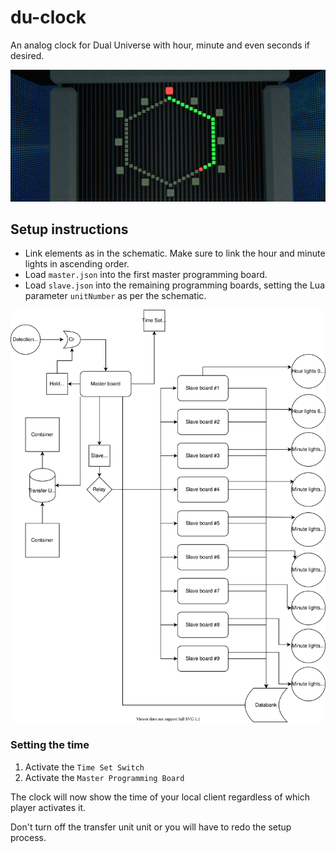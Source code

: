 # du-clock

An analog clock for Dual Universe with hour, minute and even seconds if desired.

![example](example.png "Links")

## Setup instructions

- Link elements as in the schematic. Make sure to link the hour and minute lights in ascending order.
- Load `master.json` into the first master programming board.
- Load `slave.json` into the remaining programming boards, setting the Lua parameter `unitNumber` as per the schematic.

![Schematic](Links.svg "Links")

### Setting the time
 
1. Activate the `Time Set Switch` 
2. Activate the `Master Programming Board`

The clock will now show the time of your local client regardless of which player activates it.

Don't turn off the transfer unit unit or you will have to redo the setup process.
